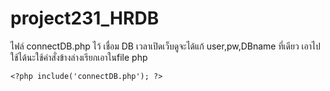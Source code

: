 # project231_HRDB
ไฟล์ connectDB.php ไว้ เชื่อม DB เวลาเปิดเว็บดูจะได้แก้ user,pw,DBname ที่เดียว
เอาไปใช้ได้นะใช้คำสั่งข้างล่างเรียกเอาในfile php

`<?php include('connectDB.php'); ?>`